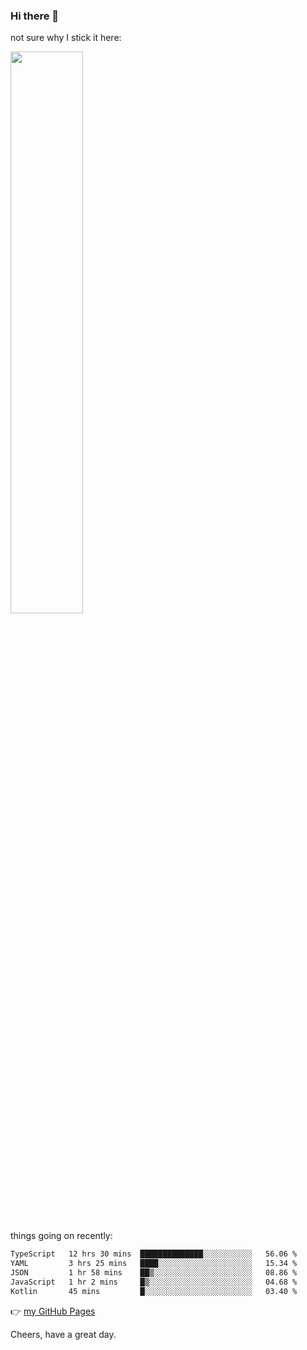 ### Hi there 👋

not sure why I stick it here:

[<img width="48%" src="https://github-readme-stats.vercel.app/api?username=ykzhukian&show_icons=true&theme=dracula">](https://github.com/anuraghazra/github-readme-stats)


things going on recently:

<!--START_SECTION:waka-->

```txt
TypeScript   12 hrs 30 mins  ██████████████░░░░░░░░░░░   56.06 %
YAML         3 hrs 25 mins   ████░░░░░░░░░░░░░░░░░░░░░   15.34 %
JSON         1 hr 58 mins    ██▒░░░░░░░░░░░░░░░░░░░░░░   08.86 %
JavaScript   1 hr 2 mins     █▒░░░░░░░░░░░░░░░░░░░░░░░   04.68 %
Kotlin       45 mins         █░░░░░░░░░░░░░░░░░░░░░░░░   03.40 %
```

<!--END_SECTION:waka-->

👉 [my GitHub Pages](https://ykzhukian.github.io)

Cheers, have a great day.

